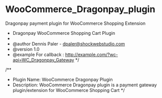 WooCommerce_Dragonpay_plugin
============================
Dragonpay payment plugin for WooCommerce Shopping Extension


 * Dragonpay WooCommerce Shopping Cart Plugin
 * 
 * @author Dennis Paler - <dpaler@shockwebstudio.com>
 * @version 1.0
 * @example For callback : http://example.com/?wc-api=WC_Dragonpay_Gateway
 */

/**
 * Plugin Name: WooCommerce Dragonpay Plugin
 * Description: WooCommerce Dragonpay plugin  is a payment gateway plugin/extension for WooCommerce Shopping Cart
 */
